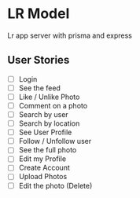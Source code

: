 # LR Model

Lr app server with prisma and express

## User Stories

- [ ] Login
- [ ] See the feed
- [ ] Like / Unlike Photo
- [ ] Comment on a photo
- [ ] Search by user
- [ ] Search by location
- [ ] See User Profile
- [ ] Follow / Unfollow user
- [ ] See the full photo
- [ ] Edit my Profile
- [ ] Create Account
- [ ] Upload Photos
- [ ] Edit the photo (Delete)
